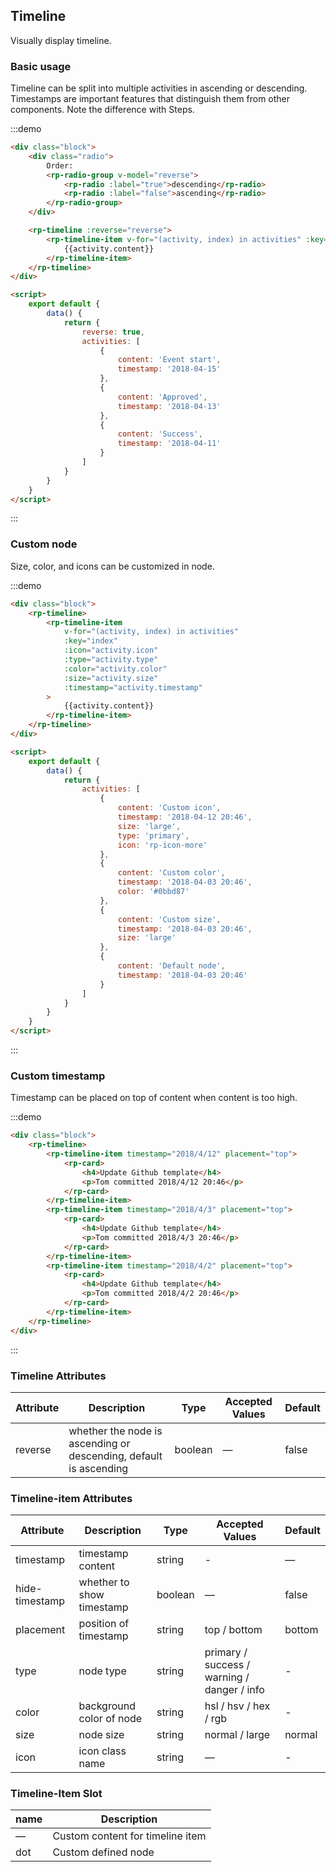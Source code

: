 ## Timeline

Visually display timeline.

### Basic usage

Timeline can be split into multiple activities in ascending or descending. Timestamps are important features that distinguish them from other components. Note the difference with Steps.

:::demo

```html
<div class="block">
    <div class="radio">
        Order:
        <rp-radio-group v-model="reverse">
            <rp-radio :label="true">descending</rp-radio>
            <rp-radio :label="false">ascending</rp-radio>
        </rp-radio-group>
    </div>

    <rp-timeline :reverse="reverse">
        <rp-timeline-item v-for="(activity, index) in activities" :key="index" :timestamp="activity.timestamp">
            {{activity.content}}
        </rp-timeline-item>
    </rp-timeline>
</div>

<script>
    export default {
        data() {
            return {
                reverse: true,
                activities: [
                    {
                        content: 'Event start',
                        timestamp: '2018-04-15'
                    },
                    {
                        content: 'Approved',
                        timestamp: '2018-04-13'
                    },
                    {
                        content: 'Success',
                        timestamp: '2018-04-11'
                    }
                ]
            }
        }
    }
</script>
```

:::

### Custom node

Size, color, and icons can be customized in node.

:::demo

```html
<div class="block">
    <rp-timeline>
        <rp-timeline-item
            v-for="(activity, index) in activities"
            :key="index"
            :icon="activity.icon"
            :type="activity.type"
            :color="activity.color"
            :size="activity.size"
            :timestamp="activity.timestamp"
        >
            {{activity.content}}
        </rp-timeline-item>
    </rp-timeline>
</div>

<script>
    export default {
        data() {
            return {
                activities: [
                    {
                        content: 'Custom icon',
                        timestamp: '2018-04-12 20:46',
                        size: 'large',
                        type: 'primary',
                        icon: 'rp-icon-more'
                    },
                    {
                        content: 'Custom color',
                        timestamp: '2018-04-03 20:46',
                        color: '#0bbd87'
                    },
                    {
                        content: 'Custom size',
                        timestamp: '2018-04-03 20:46',
                        size: 'large'
                    },
                    {
                        content: 'Default node',
                        timestamp: '2018-04-03 20:46'
                    }
                ]
            }
        }
    }
</script>
```

:::

### Custom timestamp

Timestamp can be placed on top of content when content is too high.

:::demo

```html
<div class="block">
    <rp-timeline>
        <rp-timeline-item timestamp="2018/4/12" placement="top">
            <rp-card>
                <h4>Update Github template</h4>
                <p>Tom committed 2018/4/12 20:46</p>
            </rp-card>
        </rp-timeline-item>
        <rp-timeline-item timestamp="2018/4/3" placement="top">
            <rp-card>
                <h4>Update Github template</h4>
                <p>Tom committed 2018/4/3 20:46</p>
            </rp-card>
        </rp-timeline-item>
        <rp-timeline-item timestamp="2018/4/2" placement="top">
            <rp-card>
                <h4>Update Github template</h4>
                <p>Tom committed 2018/4/2 20:46</p>
            </rp-card>
        </rp-timeline-item>
    </rp-timeline>
</div>
```

:::

### Timeline Attributes

| Attribute | Description                                                       | Type    | Accepted Values | Default |
| --------- | ----------------------------------------------------------------- | ------- | --------------- | ------- |
| reverse   | whether the node is ascending or descending, default is ascending | boolean | —               | false   |

### Timeline-item Attributes

| Attribute      | Description               | Type    | Accepted Values                             | Default |
| -------------- | ------------------------- | ------- | ------------------------------------------- | ------- |
| timestamp      | timestamp content         | string  | -                                           | —       |
| hide-timestamp | whether to show timestamp | boolean | —                                           | false   |
| placement      | position of timestamp     | string  | top / bottom                                | bottom  |
| type           | node type                 | string  | primary / success / warning / danger / info | -       |
| color          | background color of node  | string  | hsl / hsv / hex / rgb                       | -       |
| size           | node size                 | string  | normal / large                              | normal  |
| icon           | icon class name           | string  | —                                           | -       |

### Timeline-Item Slot

| name | Description                      |
| ---- | -------------------------------- |
| —    | Custom content for timeline item |
| dot  | Custom defined node              |
